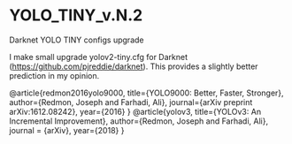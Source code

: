# YOLO_TINY_v.N.2
Darknet YOLO TINY configs upgrade

I make small upgrade yolov2-tiny.cfg for Darknet (https://github.com/pjreddie/darknet).
This provides a slightly better prediction in my opinion.

@article{redmon2016yolo9000,
  title={YOLO9000: Better, Faster, Stronger},
  author={Redmon, Joseph and Farhadi, Ali},
  journal={arXiv preprint arXiv:1612.08242},
  year={2016}
}
@article{yolov3,
  title={YOLOv3: An Incremental Improvement},
  author={Redmon, Joseph and Farhadi, Ali},
  journal = {arXiv},
  year={2018}
}
